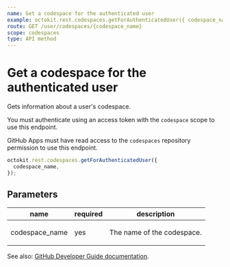 ```yaml
---
name: Get a codespace for the authenticated user
example: octokit.rest.codespaces.getForAuthenticatedUser({ codespace_name })
route: GET /user/codespaces/{codespace_name}
scope: codespaces
type: API method
---
```


# Get a codespace for the authenticated user

Gets information about a user's codespace.

You must authenticate using an access token with the `codespace` scope to use this endpoint.

GitHub Apps must have read access to the `codespaces` repository permission to use this endpoint.

```js
octokit.rest.codespaces.getForAuthenticatedUser({
  codespace_name,
});
```

## Parameters

<table>
  <thead>
    <tr>
      <th>name</th>
      <th>required</th>
      <th>description</th>
    </tr>
  </thead>
  <tbody>
    <tr><td>codespace_name</td><td>yes</td><td>

The name of the codespace.

</td></tr>
  </tbody>
</table>

See also: [GitHub Developer Guide documentation](https://docs.github.com/rest/reference/codespaces#get-a-codespace-for-the-authenticated-user).
